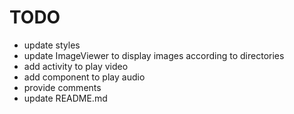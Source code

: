 # TODO

* update styles
* update ImageViewer to display images according to directories
* add activity to play video
* add component to play audio
* provide comments
* update README.md
